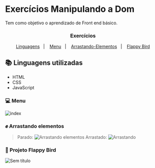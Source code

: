 # Exercícios Manipulando a Dom
Tem como objetivo o aprendizado de Front end básico.

<h3 align="center">Exercícios</h3>
<p align="center">
  <a href="#books-linguagens-utilizadas">Linguagens</a>&nbsp;&nbsp;&nbsp;|&nbsp;&nbsp;&nbsp;
  <a href="#computer-menu">Menu</a>&nbsp;&nbsp;&nbsp;|&nbsp;&nbsp;&nbsp;
  <a href="#fist-arrastando-elementos">Arrastando-Elementos</a>&nbsp;&nbsp;&nbsp;|&nbsp;&nbsp;&nbsp;
  <a href="#baby_chick-projeto-flappy-bird">Flappy Bird</a>
</p>

## :books: Linguagens utilizadas 
- HTML
- CSS
- JavaScript



### :computer: Menu

![index](https://user-images.githubusercontent.com/49492784/74173688-4e4c4e00-4c11-11ea-853e-2a1a166f7848.png)

### :fist: Arrastando elementos
> Parado:
![Arrastando elementos](https://user-images.githubusercontent.com/49492784/74173857-a4b98c80-4c11-11ea-972e-8aa0006e86fb.png)
> Arrastado:
![Arrastando](https://user-images.githubusercontent.com/49492784/74173910-bdc23d80-4c11-11ea-9740-914463637e2e.png)

### :baby_chick: Projeto Flappy Bird
![Sem título](https://user-images.githubusercontent.com/49492784/74174144-332e0e00-4c12-11ea-9e59-10a410e14a79.png)
